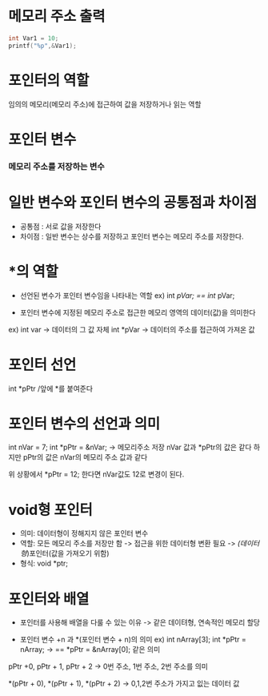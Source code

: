 # 메모리 주소 출력
```c
int Var1 = 10;
printf("%p",&Var1);
```

# 포인터의 역할
임의의 메모리(메모리 주소)에 접근하여 값을 저장하거나 읽는 역할

# 포인터 변수
### 메모리 주소를 저장하는 변수

# 일반 변수와 포인터 변수의 공통점과 차이점

- 공통점 : 서로 값을 저장한다
- 차이점 : 일반 변수는 상수를 저장하고 포인터 변수는 메모리 주소를 저장한다.

# *의 역할

- 선언된 변수가 포인터 변수임을 나타내는 역할
ex) int *pVar; == int* pVar;

- 포인터 변수에 지정된 메모리 주소로 접근한 메모리 영역의 데이터(값)을 의미한다

ex) int var -> 데이터의 그 값 자체
    int *pVar -> 데이터의 주소를 접근하여 가져온 값

# 포인터 선언

int *pPtr /앞에 *를 붙여준다

# 포인터 변수의 선언과 의미
int nVar = 7;
int *pPtr = &nVar; -> 메모리주소 저장
nVar 값과 *pPtr의 값은 같다
하지만 pPtr의 값은 nVar의 메모리 주소 값과 같다

위 상황에서
*pPtr = 12; 한다면
nVar값도 12로 변경이 된다.

# void형 포인터

- 의미: 데이터형이 정해지지 않은 포인터 변수
- 역할: 모든 메모리 주소를 저장만 함 -> 접근을 위한 데이터형 변환 필요 ->  *(데이터형*)포인터(값을 가져오기 위함)
- 형식: void *ptr;

# 포인터와 배열
- 포인터를 사용해 배열을 다룰 수 있는 이유
-> 같은 데이텨형, 연속적인 메모리 할당

- 포인터 변수 +n 과 *(포인터 변수 + n)의 의미
ex)
int nArray[3];
int *pPtr = nArray; -> == *pPtr = &nArray[0]; 같은 의미

pPtr +0, pPtr + 1, pPtr + 2 -> 0번 주소, 1번 주소, 2번 주소를 의미

*(pPtr + 0), *(pPtr + 1), *(pPtr + 2) -> 0,1,2번 주소가 가지고 잆는 데이터 값